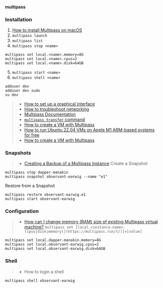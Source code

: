 #### multipass
### Installation
1. [How to install Multipass on macOS](https://multipass.run/docs/installing-on-macos#heading--install-upgrade-uninstall)
2. `multipass launch`
3. `multipass list`
4. `multipass stop <name>`
```
multipass set local.<name>.memory=8G
multipass set local.<name>.cpus=2   
multipass set local.<name>.disk=64GB
```
5. `multipass start <name>`
6. `multipass shell <name>`
```
adduser dev
adduser dev sudo
su dev
```
>- [How to set up a graphical interface](https://multipass.run/docs/set-up-a-graphical-interface)
>- [How to troubleshoot networking](https://multipass.run/docs/troubleshoot-networking#heading--dns-problems)
>- [Multipass Documentation](https://multipass.run/docs)
>- [`multipass transfer` command](https://multipass.run/docs/transfer-command)
>- [How to create a VM with Multipass](https://ubuntu.com/server/docs/virtualization-multipass)
>- [How to run Ubuntu 22.04 VMs on Apple M1 ARM-based systems for free](https://multipass.run/docs/installing-on-macos)
>- [How to create a VM with Multipass](https://ubuntu.com/server/docs/virtualization-multipass)
### Snapshots
>- [Creating a Backup of a Multipass Instance](https://github-wiki-see.page/m/dialloi659/multipass/wiki/Creating-a-Backup-of-a-Multipass-Instance)
Create a Snapshot
```
multipass stop dapper-manakin
multipass snapshot observant-earwig --name "e1"
```
Restore from a Snapshot
```
multipass restore observant-earwig.e1 
multipass start observant-earwig
```
### Configuration
>- [How can I change memory (RAM) size of existing Multipass virtual machine?](https://github.com/canonical/multipass/issues/1265)
`multipass set [local.<instance-name>.(cpus|disk|memory)](https://multipass.run/t/)]=[value]`
```
multipass set local.dapper-manakin.memory=8G
multipass set local.observant-earwig.cpus=2   
multipass set local.observant-earwig.disk=64GB
```
### Shell
>- How to login a shell
```
multipass shell observant-earwig
```

